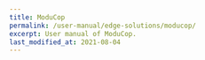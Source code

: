 ```yaml
---
title: ModuCop
permalink: /user-manual/edge-solutions/moducop/
excerpt: User manual of ModuCop.
last_modified_at: 2021-08-04
---
```

